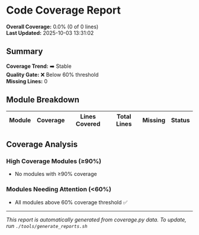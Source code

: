 # Code Coverage Report

**Overall Coverage:** 0.0% (0 of 0 lines)  
**Last Updated:** 2025-10-03 13:31:02

## Summary

**Coverage Trend:** ➡️ Stable  
**Quality Gate:** ❌ Below 60% threshold  
**Missing Lines:** 0

## Module Breakdown

| Module | Coverage | Lines Covered | Total Lines | Missing | Status |
|--------|----------|---------------|-------------|---------|---------|

## Coverage Analysis

### High Coverage Modules (≥90%)
- No modules with ≥90% coverage

### Modules Needing Attention (<60%)
- All modules above 60% coverage threshold ✅

---

*This report is automatically generated from coverage.py data. To update, run `./tools/generate_reports.sh`*
